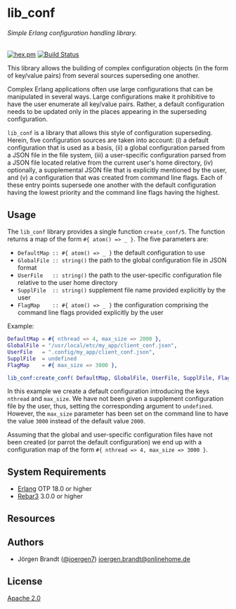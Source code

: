 # lib_conf
###### Simple Erlang configuration handling library.

[![hex.pm](https://img.shields.io/hexpm/v/lib_conf.svg?style=flat)](https://hex.pm/packages/lib_conf) [![Build Status](https://travis-ci.org/joergen7/lib_conf.svg?branch=master)](https://travis-ci.org/joergen7/lib_conf)

This library allows the building of complex configuration objects (in the form of key/value pairs) from several sources superseding one another.

Complex Erlang applications often use large configurations that can be manipulated in several ways. Large configurations make it prohibitive to have the user enumerate all key/value pairs. Rather, a default configuration needs to be updated only in the places appearing in the superseding configuration.

`lib_conf` is a library that allows this style of configuration superseding. Herein, five configuration sources are taken into account: (i) a default configuration that is used as a basis, (ii) a global configuration parsed from a JSON file in the file system, (iii) a user-specific configuration parsed from a JSON file located relative from the current user's home directory, (iv) optionally, a supplemental JSON file that is explicitly mentioned by the user, and (v) a configuration that was created from command line flags. Each of these entry points supersede one another with the default configuration having the lowest priority and the command line flags having the highest.

## Usage

The `lib_conf` library provides a single function `create_conf/5`. The function returns a map of the form `#{ atom() => _ }`. The five parameters are:

- `DefaultMap :: #{ atom() => _ }` the default configuration to use
- `GlobalFile :: string()` the path to the global configuration file in JSON format
- `UserFile   :: string()` the path to the user-specific configuration file relative to the user home directory
- `SupplFile  :: string()` supplement file name provided explicitly by the user
- `FlagMap    :: #{ atom() => _ }` the configuration comprising the command line flags provided explicitly by the user

Example:

```erlang
DefaultMap = #{ nthread => 4, max_size => 2000 },
GlobalFile = "/usr/local/etc/my_app/client_conf.json",
UserFile   = ".config/my_app/client_conf.json",
SupplFile  = undefined
FlagMap    = #{ max_size => 3000 },

lib_conf:create_conf( DefaultMap, GlobalFile, UserFile, SupplFile, FlagMap ).
```

In this example we create a default configuration introducing the keys `nthread` and `max_size`. We have not been given a supplement configuration file by the user, thus, setting the corresponding argument to `undefined`. However, the `max_size` parameter has been set on the command line to have the value `3000` instead of the default value `2000`.

Assuming that the global and user-specific configuration files have not been created (or parrot the default configuration) we end up with a configuration map of the form `#{ nthread => 4, max_size => 3000 }`.

## System Requirements

- [Erlang](http://www.erlang.org/) OTP 18.0 or higher
- [Rebar3](https://www.rebar3.org/) 3.0.0 or higher

## Resources

## Authors

- Jörgen Brandt ([@joergen7](https://github.com/joergen7/)) [joergen.brandt@onlinehome.de](mailto:joergen.brandt@onlinehome.de)

## License

[Apache 2.0](https://www.apache.org/licenses/LICENSE-2.0.html)
